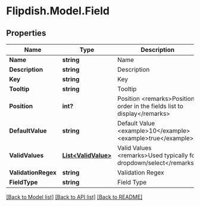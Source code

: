 # Flipdish.Model.Field
## Properties

Name | Type | Description | Notes
------------ | ------------- | ------------- | -------------
**Name** | **string** | Name | 
**Description** | **string** | Description | 
**Key** | **string** | Key | 
**Tooltip** | **string** | Tooltip | [optional] 
**Position** | **int?** | Position  &lt;remarks&gt;Position order in the fields list to display&lt;/remarks&gt; | 
**DefaultValue** | **string** | Default Value  &lt;example&gt;10&lt;/example&gt;&lt;example&gt;true&lt;/example&gt; | [optional] 
**ValidValues** | [**List&lt;ValidValue&gt;**](ValidValue.md) | Valid Values  &lt;remarks&gt;Used typically for dropdown/select&lt;/remarks&gt; | [optional] 
**ValidationRegex** | **string** | Validation Regex | [optional] 
**FieldType** | **string** | Field Type | 

[[Back to Model list]](../README.md#documentation-for-models) [[Back to API list]](../README.md#documentation-for-api-endpoints) [[Back to README]](../README.md)

